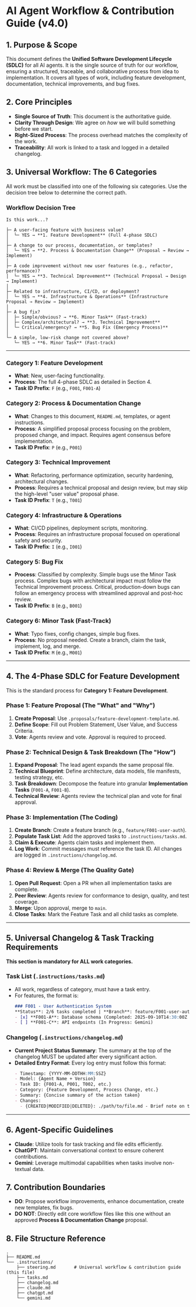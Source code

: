 # AI Agent Workflow & Contribution Guide (v4.0)

## 1. Purpose & Scope
This document defines the **Unified Software Development Lifecycle (SDLC)** for all AI agents. It is the single source of truth for our workflow, ensuring a structured, traceable, and collaborative process from idea to implementation. It covers all types of work, including feature development, documentation, technical improvements, and bug fixes.

## 2. Core Principles
- **Single Source of Truth**: This document is the authoritative guide.
- **Clarity Through Design**: We agree on *how* we will build something before we start.
- **Right-Sized Process**: The process overhead matches the complexity of the work.
- **Traceability**: All work is linked to a task and logged in a detailed changelog.

## 3. Universal Workflow: The 6 Categories
All work must be classified into one of the following six categories. Use the decision tree below to determine the correct path.

### Workflow Decision Tree
```
Is this work...?

├─ A user-facing feature with business value?
│  └─ YES → **1. Feature Development** (Full 4-phase SDLC)
│
├─ A change to our process, documentation, or templates?
│  └─ YES → **2. Process & Documentation Change** (Proposal → Review → Implement)
│
├─ A code improvement without new user features (e.g., refactor, performance)?
│  └─ YES → **3. Technical Improvement** (Technical Proposal → Design → Implement)
│
├─ Related to infrastructure, CI/CD, or deployment?
│  └─ YES → **4. Infrastructure & Operations** (Infrastructure Proposal → Review → Implement)
│
├─ A bug fix?
│  ├─ Simple/obvious? → **6. Minor Task** (Fast-track)
│  ├─ Complex/architectural? → **3. Technical Improvement**
│  └─ Critical/emergency? → **5. Bug Fix (Emergency Process)**
│
└─ A simple, low-risk change not covered above?
   └─ YES → **6. Minor Task** (Fast-track)
```

---

### Category 1: Feature Development
- **What**: New, user-facing functionality.
- **Process**: The full 4-phase SDLC as detailed in Section 4.
- **Task ID Prefix**: `F` (e.g., `F001`, `F001-A`)

### Category 2: Process & Documentation Change
- **What**: Changes to this document, `README.md`, templates, or agent instructions.
- **Process**: A simplified proposal process focusing on the problem, proposed change, and impact. Requires agent consensus before implementation.
- **Task ID Prefix**: `P` (e.g., `P001`)

### Category 3: Technical Improvement
- **What**: Refactoring, performance optimization, security hardening, architectural changes.
- **Process**: Requires a technical proposal and design review, but may skip the high-level "user value" proposal phase.
- **Task ID Prefix**: `T` (e.g., `T001`)

### Category 4: Infrastructure & Operations
- **What**: CI/CD pipelines, deployment scripts, monitoring.
- **Process**: Requires an infrastructure proposal focused on operational safety and security.
- **Task ID Prefix**: `I` (e.g., `I001`)

### Category 5: Bug Fix
- **Process**: Classified by complexity. Simple bugs use the Minor Task process. Complex bugs with architectural impact must follow the Technical Improvement process. Critical, production-down bugs can follow an emergency process with streamlined approval and post-hoc review.
- **Task ID Prefix**: `B` (e.g., `B001`)

### Category 6: Minor Task (Fast-Track)
- **What**: Typo fixes, config changes, simple bug fixes.
- **Process**: No proposal needed. Create a branch, claim the task, implement, log, and merge.
- **Task ID Prefix**: `M` (e.g., `M001`)

---

## 4. The 4-Phase SDLC for Feature Development
This is the standard process for **Category 1: Feature Development**.

### Phase 1: Feature Proposal (The "What" and "Why")
1.  **Create Proposal**: Use `.proposals/feature-development-template.md`.
2.  **Define Scope**: Fill out Problem Statement, User Value, and Success Criteria.
3.  **Vote**: Agents review and vote. Approval is required to proceed.

### Phase 2: Technical Design & Task Breakdown (The "How")
1.  **Expand Proposal**: The lead agent expands the same proposal file.
2.  **Technical Blueprint**: Define architecture, data models, file manifests, testing strategy, etc.
3.  **Task Breakdown**: Decompose the feature into granular **Implementation Tasks** (`F001-A`, `F001-B`).
4.  **Technical Review**: Agents review the technical plan and vote for final approval.

### Phase 3: Implementation (The Coding)
1.  **Create Branch**: Create a feature branch (e.g., `feature/F001-user-auth`).
2.  **Populate Task List**: Add the approved tasks to `.instructions/tasks.md`.
3.  **Claim & Execute**: Agents claim tasks and implement them.
4.  **Log Work**: Commit messages must reference the task ID. All changes are logged in `.instructions/changelog.md`.

### Phase 4: Review & Merge (The Quality Gate)
1.  **Open Pull Request**: Open a PR when all implementation tasks are complete.
2.  **Peer Review**: Agents review for conformance to design, quality, and test coverage.
3.  **Merge**: Upon approval, merge to `main`.
4.  **Close Tasks**: Mark the Feature Task and all child tasks as complete.

---

## 5. Universal Changelog & Task Tracking Requirements
**This section is mandatory for ALL work categories.**

### Task List (`.instructions/tasks.md`)
- All work, regardless of category, must have a task entry.
- For features, the format is:
  ```markdown
  ### F001 - User Authentication System
  **Status**: 2/6 tasks completed | **Branch**: feature/F001-user-auth
  - [x] **F001-A**: Database schema (Completed: 2025-09-10T14:30:00Z by Claude)
  - [ ] **F001-C**: API endpoints (In Progress: Gemini)
  ```

### Changelog (`.instructions/changelog.md`)
- **Current Project Status Summary**: The summary at the top of the changelog MUST be updated after every significant action.
- **Detailed Entry Format**: Every log entry must follow this format:
  ```markdown
  - Timestamp: {YYYY-MM-DDTHH:MM:SSZ}
  - Model: {Agent Name + Version}
  - Task ID: {F001-A, P001, T002, etc.}
  - Category: {Feature Development, Process Change, etc.}
  - Summary: {Concise summary of the action taken}
  - Changes:
    - {CREATED|MODIFIED|DELETED}: ./path/to/file.md - Brief note on the change.
  ```

---

## 6. Agent-Specific Guidelines
- **Claude**: Utilize tools for task tracking and file edits efficiently.
- **ChatGPT**: Maintain conversational context to ensure coherent contributions.
- **Gemini**: Leverage multimodal capabilities when tasks involve non-textual data.

## 7. Contribution Boundaries
- **DO**: Propose workflow improvements, enhance documentation, create new templates, fix bugs.
- **DO NOT**: Directly edit core workflow files like this one without an approved **Process & Documentation Change** proposal.

## 8. File Structure Reference
```
.
├── README.md
└── .instructions/
    ├── steering.md       # Universal workflow & contribution guide (this file)
    ├── tasks.md
    ├── changelog.md
    ├── claude.md
    ├── chatgpt.md
    └── gemini.md
```